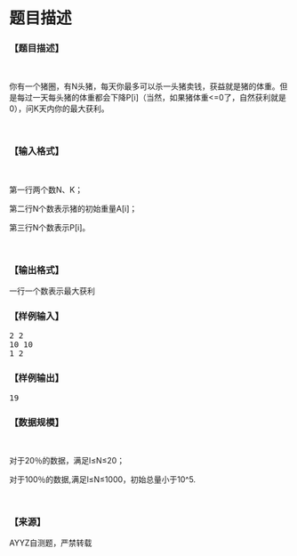# 题目描述


<h3>
【题目描述】<br/>
</h3>
<p>
<br/>
</p>
<p>
你有一个猪圈，有N头猪，每天你最多可以杀一头猪卖钱，获益就是猪的体重。但是每过一天每头猪的体重都会下降P[i]（当然，如果猪体重&lt;=0了，自然获利就是0），问K天内你的最大获利。
</p>
<p>
<br/>
</p>
<h3>
【输入格式】
</h3>
<p>
<br/>
</p>
<p>
第一行两个数N、K；
</p>
<p>
第二行N个数表示猪的初始重量A[i]；
</p>
<p>
第三行N个数表示P[i]。
</p>
<p>
<br/>
</p>
<h3>
【输出格式】
</h3>
<p>
一行一个数表示最大获利
</p>
<h3>
【样例输入】
</h3>
<pre>2 2
10 10
1 2
</pre>
<h3>
【样例输出】
</h3>
<pre>19
</pre>
<h3>
【数据规模】<br/>
</h3>
<p>
<br/>
</p>
<p>
对于20％的数据，满足l≤N≤20；
</p>
<p>
对于100％的数据,满足l≤N≤1000，初始总量小于10^5.
</p>
<p>
<br/>
</p>
<h3>
【来源】
</h3>
<p>
AYYZ自测题，严禁转载
</p>
